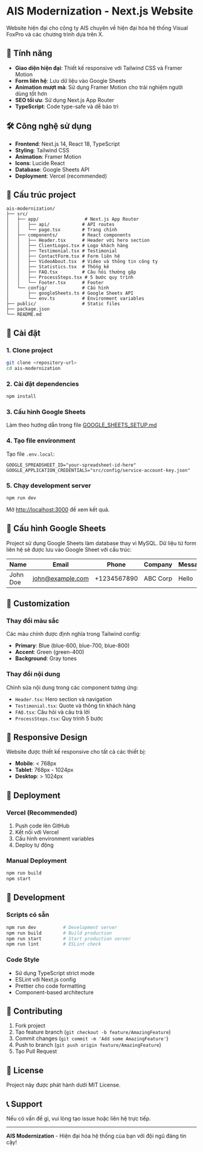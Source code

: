 # AIS Modernization - Next.js Website

Website hiện đại cho công ty AIS chuyên về hiện đại hóa hệ thống Visual FoxPro và các chương trình dựa trên X.

## 🚀 Tính năng

- **Giao diện hiện đại**: Thiết kế responsive với Tailwind CSS và Framer Motion
- **Form liên hệ**: Lưu dữ liệu vào Google Sheets
- **Animation mượt mà**: Sử dụng Framer Motion cho trải nghiệm người dùng tốt hơn
- **SEO tối ưu**: Sử dụng Next.js App Router
- **TypeScript**: Code type-safe và dễ bảo trì

## 🛠️ Công nghệ sử dụng

- **Frontend**: Next.js 14, React 18, TypeScript
- **Styling**: Tailwind CSS
- **Animation**: Framer Motion
- **Icons**: Lucide React
- **Database**: Google Sheets API
- **Deployment**: Vercel (recommended)

## 📁 Cấu trúc project

```
ais-modernization/
├── src/
│   ├── app/                 # Next.js App Router
│   │   ├── api/            # API routes
│   │   └── page.tsx        # Trang chính
│   ├── components/         # React components
│   │   ├── Header.tsx      # Header với hero section
│   │   ├── ClientLogos.tsx # Logo khách hàng
│   │   ├── Testimonial.tsx # Testimonial
│   │   ├── ContactForm.tsx # Form liên hệ
│   │   ├── VideoAbout.tsx  # Video và thông tin công ty
│   │   ├── Statistics.tsx  # Thống kê
│   │   ├── FAQ.tsx         # Câu hỏi thường gặp
│   │   ├── ProcessSteps.tsx # 5 bước quy trình
│   │   └── Footer.tsx      # Footer
│   └── config/             # Cấu hình
│       ├── googleSheets.ts # Google Sheets API
│       └── env.ts          # Environment variables
├── public/                 # Static files
├── package.json
└── README.md
```

## 🚀 Cài đặt

### 1. Clone project

```bash
git clone <repository-url>
cd ais-modernization
```

### 2. Cài đặt dependencies

```bash
npm install
```

### 3. Cấu hình Google Sheets

Làm theo hướng dẫn trong file [GOOGLE_SHEETS_SETUP.md](./GOOGLE_SHEETS_SETUP.md)

### 4. Tạo file environment

Tạo file `.env.local`:

```env
GOOGLE_SPREADSHEET_ID="your-spreadsheet-id-here"
GOOGLE_APPLICATION_CREDENTIALS="src/config/service-account-key.json"
```

### 5. Chạy development server

```bash
npm run dev
```

Mở [http://localhost:3000](http://localhost:3000) để xem kết quả.

## 📝 Cấu hình Google Sheets

Project sử dụng Google Sheets làm database thay vì MySQL. Dữ liệu từ form liên hệ sẽ được lưu vào Google Sheet với cấu trúc:

| Name | Email | Phone | Company | Message | Timestamp |
|------|-------|-------|---------|---------|-----------|
| John Doe | john@example.com | +1234567890 | ABC Corp | Hello | 2024-01-01T00:00:00.000Z |

## 🎨 Customization

### Thay đổi màu sắc

Các màu chính được định nghĩa trong Tailwind config:
- **Primary**: Blue (blue-600, blue-700, blue-800)
- **Accent**: Green (green-400)
- **Background**: Gray tones

### Thay đổi nội dung

Chỉnh sửa nội dung trong các component tương ứng:
- `Header.tsx`: Hero section và navigation
- `Testimonial.tsx`: Quote và thông tin khách hàng
- `FAQ.tsx`: Câu hỏi và câu trả lời
- `ProcessSteps.tsx`: Quy trình 5 bước

## 📱 Responsive Design

Website được thiết kế responsive cho tất cả các thiết bị:
- **Mobile**: < 768px
- **Tablet**: 768px - 1024px  
- **Desktop**: > 1024px

## 🚀 Deployment

### Vercel (Recommended)

1. Push code lên GitHub
2. Kết nối với Vercel
3. Cấu hình environment variables
4. Deploy tự động

### Manual Deployment

```bash
npm run build
npm start
```

## 🔧 Development

### Scripts có sẵn

```bash
npm run dev          # Development server
npm run build        # Build production
npm run start        # Start production server
npm run lint         # ESLint check
```

### Code Style

- Sử dụng TypeScript strict mode
- ESLint với Next.js config
- Prettier cho code formatting
- Component-based architecture

## 🤝 Contributing

1. Fork project
2. Tạo feature branch (`git checkout -b feature/AmazingFeature`)
3. Commit changes (`git commit -m 'Add some AmazingFeature'`)
4. Push to branch (`git push origin feature/AmazingFeature`)
5. Tạo Pull Request

## 📄 License

Project này được phát hành dưới MIT License.

## 📞 Support

Nếu có vấn đề gì, vui lòng tạo issue hoặc liên hệ trực tiếp.

---

**AIS Modernization** - Hiện đại hóa hệ thống của bạn với đội ngũ đáng tin cậy!
